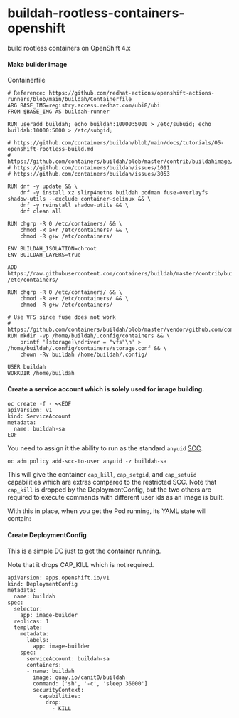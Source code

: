 # buildah-rootless-containers-openshift
build rootless containers on OpenShift 4.x

#### Make builder image

Containerfile

~~~
# Reference: https://github.com/redhat-actions/openshift-actions-runners/blob/main/buildah/Containerfile
ARG BASE_IMG=registry.access.redhat.com/ubi8/ubi
FROM $BASE_IMG AS buildah-runner

RUN useradd buildah; echo buildah:10000:5000 > /etc/subuid; echo buildah:10000:5000 > /etc/subgid;

# https://github.com/containers/buildah/blob/main/docs/tutorials/05-openshift-rootless-build.md
# https://github.com/containers/buildah/blob/master/contrib/buildahimage/stable/Dockerfile
# https://github.com/containers/buildah/issues/1011
# https://github.com/containers/buildah/issues/3053

RUN dnf -y update && \
    dnf -y install xz slirp4netns buildah podman fuse-overlayfs shadow-utils --exclude container-selinux && \
    dnf -y reinstall shadow-utils && \
    dnf clean all

RUN chgrp -R 0 /etc/containers/ && \
    chmod -R a+r /etc/containers/ && \
    chmod -R g+w /etc/containers/

ENV BUILDAH_ISOLATION=chroot
ENV BUILDAH_LAYERS=true

ADD https://raw.githubusercontent.com/containers/buildah/master/contrib/buildahimage/stable/containers.conf /etc/containers/

RUN chgrp -R 0 /etc/containers/ && \
    chmod -R a+r /etc/containers/ && \
    chmod -R g+w /etc/containers/

# Use VFS since fuse does not work
# https://github.com/containers/buildah/blob/master/vendor/github.com/containers/storage/storage.conf
RUN mkdir -vp /home/buildah/.config/containers && \
    printf '[storage]\ndriver = "vfs"\n' > /home/buildah/.config/containers/storage.conf && \
    chown -Rv buildah /home/buildah/.config/

USER buildah
WORKDIR /home/buildah
~~~

#### Create a service account which is solely used for image building.

~~~
oc create -f - <<EOF
apiVersion: v1
kind: ServiceAccount
metadata:
  name: buildah-sa
EOF
~~~

You need to assign it the ability to run as the standard `anyuid` [SCC](https://docs.openshift.com/container-platform/4.3/authentication/managing-security-context-constraints.html).

~~~
oc adm policy add-scc-to-user anyuid -z buildah-sa
~~~

This will give the container `cap_kill`, `cap_setgid`, and `cap_setuid` capabilities which are extras compared to the restricted SCC. Note that `cap_kill` is dropped by the DeploymentConfig, but the two others are required to execute commands with different user ids as an image is built.

With this in place, when you get the Pod running, its YAML state will contain:

#### Create DeploymentConfig

This is a simple DC just to get the container running.

Note that it drops CAP_KILL which is not required.
~~~
apiVersion: apps.openshift.io/v1
kind: DeploymentConfig
metadata:
  name: buildah
spec:
  selector:
    app: image-builder
  replicas: 1
  template:
    metadata:
      labels:
        app: image-builder
    spec:
      serviceAccount: buildah-sa
      containers:
      - name: buildah
        image: quay.io/canit0/buildah
        command: ['sh', '-c', 'sleep 36000']
        securityContext:
          capabilities:
            drop:
              - KILL
~~~
